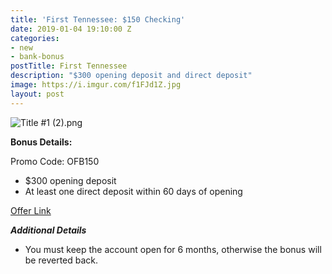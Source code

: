 ```yaml
---
title: 'First Tennessee: $150 Checking'
date: 2019-01-04 19:10:00 Z
categories:
- new
- bank-bonus
postTitle: First Tennessee
description: "$300 opening deposit and direct deposit"
image: https://i.imgur.com/f1FJd1Z.jpg
layout: post
---
```


![Title #1 (2).png](/uploads/Title%20%231%20(2).png)

**Bonus Details:**

Promo Code: OFB150
* $300 opening deposit
* At least one direct deposit within 60 days of opening

[Offer Link](https://www.firsttennessee.com/landing/deposit/150-express-v2-landing-OFB150)

***Additional Details***

* You must keep the account open for 6 months, otherwise the bonus will be reverted back.